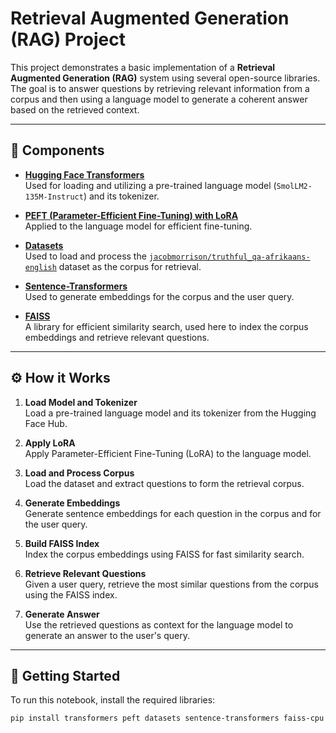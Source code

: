 # Retrieval Augmented Generation (RAG) Project

This project demonstrates a basic implementation of a **Retrieval Augmented Generation (RAG)** system using several open-source libraries. The goal is to answer questions by retrieving relevant information from a corpus and then using a language model to generate a coherent answer based on the retrieved context.

---

## 📌 Components

- **[Hugging Face Transformers](https://huggingface.co/)**  
  Used for loading and utilizing a pre-trained language model (`SmolLM2-135M-Instruct`) and its tokenizer.

- **[PEFT (Parameter-Efficient Fine-Tuning) with LoRA](https://huggingface.co/docs/peft/index)**  
  Applied to the language model for efficient fine-tuning.

- **[Datasets](https://huggingface.co/docs/datasets/index)**  
  Used to load and process the [`jacobmorrison/truthful_qa-afrikaans-english`](https://huggingface.co/datasets/jacobmorrison/truthful_qa-afrikaans-english) dataset as the corpus for retrieval.

- **[Sentence-Transformers](https://www.sbert.net/)**  
  Used to generate embeddings for the corpus and the user query.

- **[FAISS](https://faiss.ai/)**  
  A library for efficient similarity search, used here to index the corpus embeddings and retrieve relevant questions.

---

## ⚙️ How it Works

1. **Load Model and Tokenizer**  
   Load a pre-trained language model and its tokenizer from the Hugging Face Hub.

2. **Apply LoRA**  
   Apply Parameter-Efficient Fine-Tuning (LoRA) to the language model.

3. **Load and Process Corpus**  
   Load the dataset and extract questions to form the retrieval corpus.

4. **Generate Embeddings**  
   Generate sentence embeddings for each question in the corpus and for the user query.

5. **Build FAISS Index**  
   Index the corpus embeddings using FAISS for fast similarity search.

6. **Retrieve Relevant Questions**  
   Given a user query, retrieve the most similar questions from the corpus using the FAISS index.

7. **Generate Answer**  
   Use the retrieved questions as context for the language model to generate an answer to the user's query.

---

## 🚀 Getting Started

To run this notebook, install the required libraries:

```bash
pip install transformers peft datasets sentence-transformers faiss-cpu
